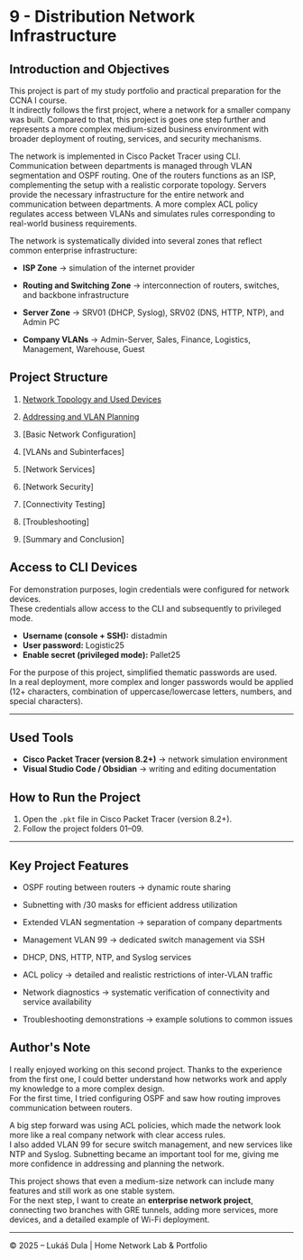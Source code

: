 # 9 - Distribution Network Infrastructure

## Introduction and Objectives

This project is part of my study portfolio and practical preparation for the CCNA I course.  
It indirectly follows the first project, where a network for a smaller company was built. Compared to that, this project is goes one step further and represents a more complex medium-sized business environment with broader deployment of routing, services, and security mechanisms.

The network is implemented in Cisco Packet Tracer using CLI. Communication between departments is managed through VLAN segmentation and OSPF routing. One of the routers functions as an ISP, complementing the setup with a realistic corporate topology. Servers provide the necessary infrastructure for the entire network and communication between departments. A more complex ACL policy regulates access between VLANs and simulates rules corresponding to real-world business requirements.

The network is systematically divided into several zones that reflect common enterprise infrastructure:

- **ISP Zone** -> simulation of the internet provider  
    
- **Routing and Switching Zone** -> interconnection of routers, switches, and backbone infrastructure  
    
- **Server Zone** -> SRV01 (DHCP, Syslog), SRV02 (DNS, HTTP, NTP), and Admin PC  
    
- **Company VLANs** -> Admin-Server, Sales, Finance, Logistics, Management, Warehouse, Guest

## Project Structure

1. [Network Topology and Used Devices](01-network-topology-and-devices.md)  
    
2. [Addressing and VLAN Planning](02-addressing-and-vlan-planning.md)  
    
3. [Basic Network Configuration]  
    
4. [VLANs and Subinterfaces]  
    
5. [Network Services]  
    
6. [Network Security]  
    
7. [Connectivity Testing]  
    
8. [Troubleshooting]  
    
9. [Summary and Conclusion]

## Access to CLI Devices

For demonstration purposes, login credentials were configured for network devices.  
These credentials allow access to the CLI and subsequently to privileged mode.

- **Username (console + SSH):** distadmin  
- **User password:** Logistic25  
- **Enable secret (privileged mode):** Pallet25  

For the purpose of this project, simplified thematic passwords are used.  
In a real deployment, more complex and longer passwords would be applied (12+ characters, combination of uppercase/lowercase letters, numbers, and special characters).

---

## Used Tools

- **Cisco Packet Tracer (version 8.2+)** -> network simulation environment  
- **Visual Studio Code / Obsidian** -> writing and editing documentation

## How to Run the Project

1. Open the `.pkt` file in Cisco Packet Tracer (version 8.2+).  
2. Follow the project folders 01–09.

---

## Key Project Features

- OSPF routing between routers -> dynamic route sharing  
    
- Subnetting with /30 masks for efficient address utilization  
    
- Extended VLAN segmentation -> separation of company departments  
    
- Management VLAN 99 -> dedicated switch management via SSH  
    
- DHCP, DNS, HTTP, NTP, and Syslog services  
    
- ACL policy -> detailed and realistic restrictions of inter-VLAN traffic  
    
- Network diagnostics -> systematic verification of connectivity and service availability  
    
- Troubleshooting demonstrations -> example solutions to common issues
    

## Author's Note

I really enjoyed working on this second project. Thanks to the experience from the first one, I could better understand how networks work and apply my knowledge to a more complex design.  
For the first time, I tried configuring OSPF and saw how routing improves communication between routers.

A big step forward was using ACL policies, which made the network look more like a real company network with clear access rules.  
I also added VLAN 99 for secure switch management, and new services like NTP and Syslog. Subnetting became an important tool for me, giving me more confidence in addressing and planning the network.

This project shows that even a medium-size network can include many features and still work as one stable system.  
For the next step, I want to create an **enterprise network project**, connecting two branches with GRE tunnels, adding more services, more devices, and a detailed example of Wi-Fi deployment.


---

© 2025 – Lukáš Dula | Home Network Lab & Portfolio

